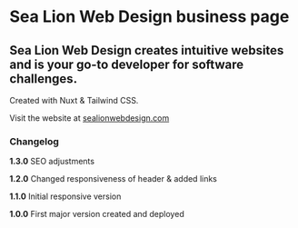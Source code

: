 # Sea Lion Web Design business page

## Sea Lion Web Design creates intuitive websites and is your go-to developer for software challenges.

Created with Nuxt & Tailwind CSS.

Visit the website at [sealionwebdesign.com](https://www.sealionwebdesign.com)

### Changelog

**1.3.0** SEO adjustments

**1.2.0** Changed responsiveness of header & added links

**1.1.0** Initial responsive version

**1.0.0** First major version created and deployed
